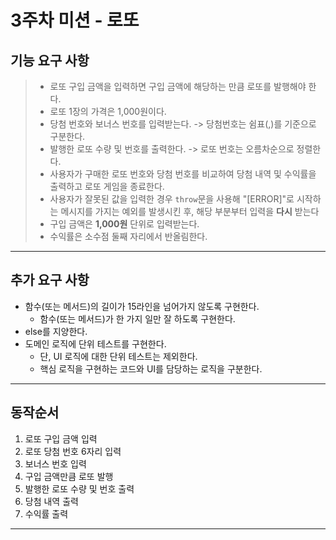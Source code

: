 # 3주차 미션 - 로또
## 기능 요구 사항
> - 로또 구입 금액을 입력하면 구입 금액에 해당하는 만큼 로또를 발행해야 한다.
> - 로또 1장의 가격은 1,000원이다.
> - 당첨 번호와 보너스 번호를 입력받는다. -> 당첨번호는 쉼표(,)를 기준으로 구분한다.
> - 발행한 로또 수량 및 번호를 출력한다. -> 로또 번호는 오름차순으로 정렬한다.
> - 사용자가 구매한 로또 번호와 당첨 번호를 비교하여 당첨 내역 및 수익률을 출력하고 로또 게임을 종료한다.
> - 사용자가 잘못된 값을 입력한 경우 `throw`문을 사용해 "[ERROR]"로 시작하는 메시지를 가지는 예외를 발생시킨 후, 해당 부분부터 입력을 **다시** 받는다
> - 구입 금액은 **1,000원** 단위로 입력받는다.
> - 수익률은 소수점 둘째 자리에서 반올림한다.

---

## 추가 요구 사항
- 함수(또는 메서드)의 길이가 15라인을 넘어가지 않도록 구현한다.
  * 함수(또는 메서드)가 한 가지 일만 잘 하도록 구현한다.
- else를 지양한다.
- 도메인 로직에 단위 테스트를 구현한다.
  * 단, UI 로직에 대한 단위 테스트는 제외한다.
  * 핵심 로직을 구현하는 코드와 UI를 담당하는 로직을 구분한다.

---

## 동작순서
1. 로또 구입 금액 입력
2. 로또 당첨 번호 6자리 입력
3. 보너스 번호 입력
4. 구입 금액만큼 로또 발행
5. 발행한 로또 수량 및 번호 출력
6. 당첨 내역 출력
7. 수익률 출력

---
